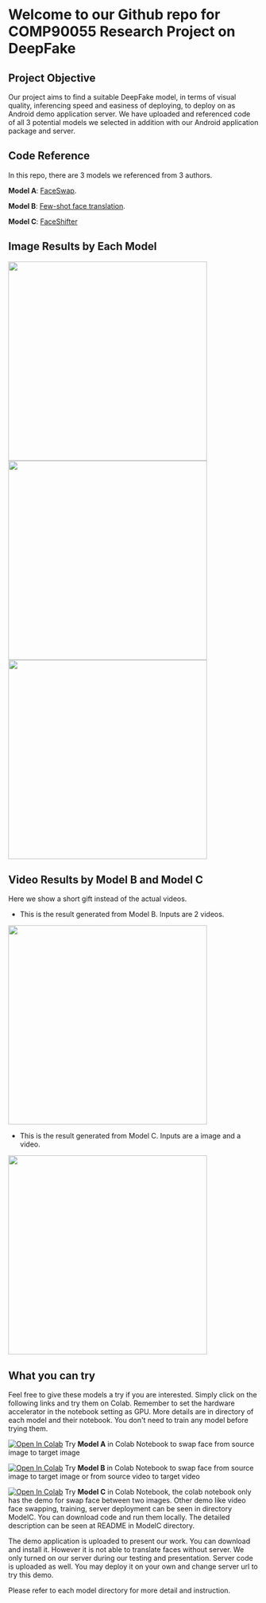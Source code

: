 # Welcome to our Github repo for COMP90055 Research Project on DeepFake


## Project Objective
Our project aims to find a suitable DeepFake model, in terms of visual quality, inferencing speed and easiness of deploying, to deploy on as Android demo application server. We have uploaded and referenced code of all 3 potential models we selected in addition with our Android application package and server.

## Code Reference
In this repo, there are 3 models we referenced from 3 authors.

**Model A**: [FaceSwap](https://github.com/wuhuikai/FaceSwap).

**Model B**: [Few-shot face translation](https://github.com/shaoanlu/fewshot-face-translation-GAN).

**Model C**: [FaceShifter](https://github.com/taotaonice/FaceShifter)

## Image Results by Each Model

<img src="https://github.com/richarduuz/Research_Project/blob/master/model_a_image_result.jpg" width="400">

<img src="https://github.com/richarduuz/Research_Project/blob/master/model_b_image_result.jpg" width="400">

<img src="https://github.com/richarduuz/Research_Project/blob/master/model_c_image_result.jpg" width="400">

## Video Results by Model B and Model C
Here we show a short gift instead of the actual videos.

- This is the result generated from Model B. Inputs are 2 videos.
<img src="https://github.com/richarduuz/Research_Project/blob/master/Model_B_Video_Gif.gif" width="400">

- This is the result generated from Model C. Inputs are a image and a video. 
<img src="https://github.com/richarduuz/Research_Project/blob/master/Model_C_Video_Gif.gif" width="400">

## What you can try
Feel free to give these models a try if you are interested. Simply click on the following links and try them on Colab. Remember to set the hardware accelerator in the notebook setting as GPU. More details are in directory of each model and their notebook. You don't need to train any model before trying them.

[![Open In Colab](https://colab.research.google.com/assets/colab-badge.svg)](https://colab.research.google.com/github/richarduuz/Research_Project/blob/master/ModelA/ModelA.ipynb) Try **Model A** in Colab Notebook to swap face from source image to target image

[![Open In Colab](https://colab.research.google.com/assets/colab-badge.svg)](https://colab.research.google.com/github/richarduuz/Research_Project/blob/master/ModelB/ModelB.ipynb) Try **Model B** in Colab Notebook to swap face from source image to target image or from source video to target video

[![Open In Colab](https://colab.research.google.com/assets/colab-badge.svg)](https://colab.research.google.com/github/richarduuz/Research_Project/blob/master/ModelC/ModelC.ipynb) Try **Model C** in Colab Notebook, the colab notebook only has the demo for swap face between two images. Other demo like video face swapping, training, server deployment can be seen in directory ModelC. You can download code and run them locally. The detailed description can be seen at README in ModelC directory.

The demo application is uploaded to present our work. You can download and install it. However it is not able to translate faces without server. We only turned on our server during our testing and presentation. Server code is uploaded as well. You may deploy it on your own and change server url to try this demo.

Please refer to each model directory for more detail and instruction.
